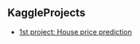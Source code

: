 ## KaggleProjects
* [1st project: House price prediction](https://github.com/yingyuGit/KaggleProjects/blob/main/house-price-prediction-simple-ml.ipynb)
